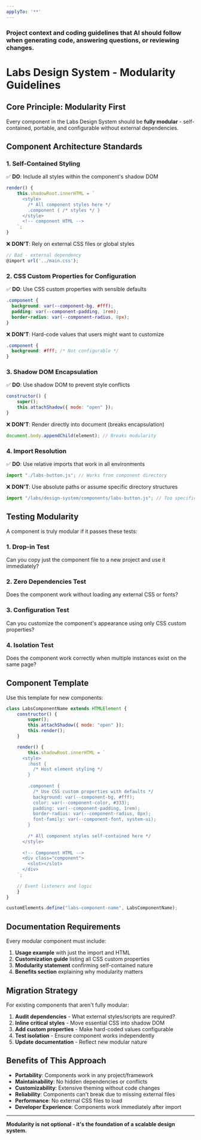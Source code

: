 ```yaml
---
applyTo: '**'
---
```

### Project context and coding guidelines that AI should follow when generating code, answering questions, or reviewing changes.

# Labs Design System - Modularity Guidelines

## Core Principle: Modularity First

Every component in the Labs Design System should be **fully modular** - self-contained, portable, and configurable without external dependencies.

## Component Architecture Standards

### 1. Self-Contained Styling
✅ **DO**: Include all styles within the component's shadow DOM
```javascript
render() {
    this.shadowRoot.innerHTML = `
      <style>
        /* All component styles here */
        .component { /* styles */ }
      </style>
      <!-- component HTML -->
    `;
}
```

❌ **DON'T**: Rely on external CSS files or global styles
```javascript
// Bad - external dependency
@import url('../main.css');
```

### 2. CSS Custom Properties for Configuration
✅ **DO**: Use CSS custom properties with sensible defaults
```css
.component {
  background: var(--component-bg, #fff);
  padding: var(--component-padding, 1rem);
  border-radius: var(--component-radius, 8px);
}
```

❌ **DON'T**: Hard-code values that users might want to customize
```css
.component {
  background: #fff; /* Not configurable */
}
```

### 3. Shadow DOM Encapsulation
✅ **DO**: Use shadow DOM to prevent style conflicts
```javascript
constructor() {
    super();
    this.attachShadow({ mode: "open" });
}
```

❌ **DON'T**: Render directly into document (breaks encapsulation)
```javascript
document.body.appendChild(element); // Breaks modularity
```

### 4. Import Resolution
✅ **DO**: Use relative imports that work in all environments
```javascript
import "./labs-button.js"; // Works from component directory
```

❌ **DON'T**: Use absolute paths or assume specific directory structures
```javascript
import "/labs/design-system/components/labs-button.js"; // Too specific
```

## Testing Modularity

A component is truly modular if it passes these tests:

### 1. **Drop-in Test**
Can you copy just the component file to a new project and use it immediately?

### 2. **Zero Dependencies Test**
Does the component work without loading any external CSS or fonts?

### 3. **Configuration Test**
Can you customize the component's appearance using only CSS custom properties?

### 4. **Isolation Test**
Does the component work correctly when multiple instances exist on the same page?

## Component Template

Use this template for new components:

```javascript
class LabsComponentName extends HTMLElement {
    constructor() {
        super();
        this.attachShadow({ mode: "open" });
        this.render();
    }

    render() {
        this.shadowRoot.innerHTML = `
      <style>
        :host {
          /* Host element styling */
        }
        
        .component {
          /* Use CSS custom properties with defaults */
          background: var(--component-bg, #fff);
          color: var(--component-color, #333);
          padding: var(--component-padding, 1rem);
          border-radius: var(--component-radius, 8px);
          font-family: var(--component-font, system-ui);
        }
        
        /* All component styles self-contained here */
      </style>
      
      <!-- Component HTML -->
      <div class="component">
        <slot></slot>
      </div>
    `;
    
    // Event listeners and logic
    }
}

customElements.define("labs-component-name", LabsComponentName);
```

## Documentation Requirements

Every modular component must include:

1. **Usage example** with just the import and HTML
2. **Customization guide** listing all CSS custom properties
3. **Modularity statement** confirming self-contained nature
4. **Benefits section** explaining why modularity matters

## Migration Strategy

For existing components that aren't fully modular:

1. **Audit dependencies** - What external styles/scripts are required?
2. **Inline critical styles** - Move essential CSS into shadow DOM
3. **Add custom properties** - Make hard-coded values configurable
4. **Test isolation** - Ensure component works independently
5. **Update documentation** - Reflect new modular nature

## Benefits of This Approach

- **Portability**: Components work in any project/framework
- **Maintainability**: No hidden dependencies or conflicts
- **Customizability**: Extensive theming without code changes
- **Reliability**: Components can't break due to missing external files
- **Performance**: No external CSS files to load
- **Developer Experience**: Components work immediately after import

---

**Modularity is not optional - it's the foundation of a scalable design system.**
